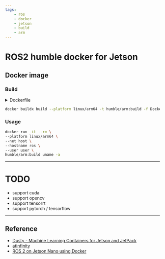 ```yaml
---
tags:
    - ros
    - docker
    - jetson
    - build
    - arm
---
```


# ROS2 humble docker for Jetson

## Docker image
### Build
<details>
    <summary>Dockerfile</summary>

Base on ubuntu 22.04 without any nvidia support

```dockerfile
--8<-- "docs/ROS/dev_environment/build/code/Dockerfile"
```
</details>

```bash title="build"
docker buildx build --platform linux/arm64 -t humble/arm:build -f Dockerfile .
```

### Usage

```bash title="check"
docker run -it --rm \
--platform linux/arm64 \
--net host \
--hostname ros \
--user user \
humble/arm:build uname -a
```

---


# TODO
- support cuda
- support opencv
- support tensorrt
- support pytorch / tensorflow
---

## Reference
- [Dusty - Machine Learning Containers for Jetson and JetPack](https://github.com/dusty-nv/jetson-containers/tree/master)
- [atinfinity](https://github.com/atinfinity/l4t-ros2-docker/tree/main)
- [ROS 2 on Jetson Nano using Docker](https://www.codetomotion.com/blog/ros-2-on-jetson-nano-using-docker/)